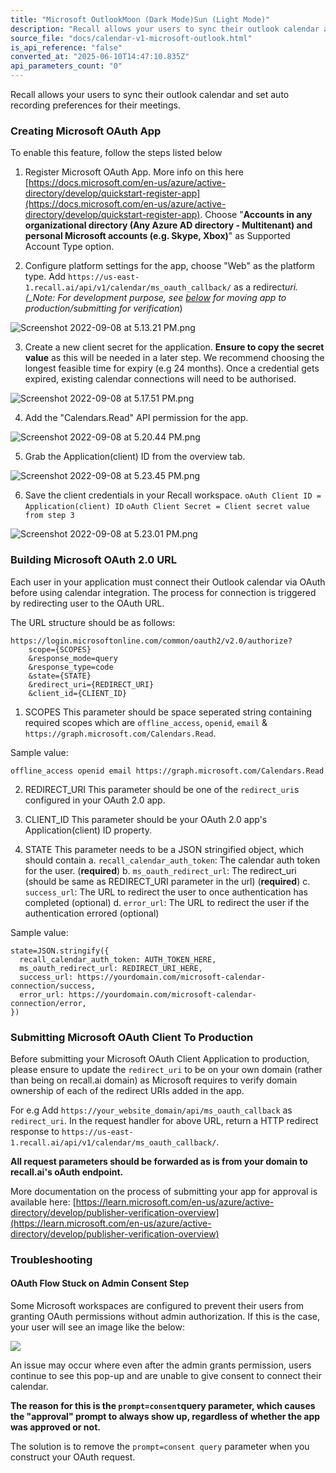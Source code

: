 ```yaml
---
title: "Microsoft OutlookMoon (Dark Mode)Sun (Light Mode)"
description: "Recall allows your users to sync their outlook calendar and set auto recording preferences for their meetings. Creating Microsoft OAuth App To enable this feature, follow the steps listed below Register Microsoft OAuth App. More info on this here https://docs.microsoft.com/en-us/azure/active-directo..."
source_file: "docs/calendar-v1-microsoft-outlook.html"
is_api_reference: "false"
converted_at: "2025-06-10T14:47:10.835Z"
api_parameters_count: "0"
---
```

Recall allows your users to sync their outlook calendar and set auto recording preferences for their meetings.

### Creating Microsoft OAuth App

[](#creating-microsoft-oauth-app)

To enable this feature, follow the steps listed below

1.  Register Microsoft OAuth App. More info on this here [https://docs.microsoft.com/en-us/azure/active-directory/develop/quickstart-register-app](https://docs.microsoft.com/en-us/azure/active-directory/develop/quickstart-register-app). Choose "**Accounts in any organizational directory (Any Azure AD directory - Multitenant) and personal Microsoft accounts (e.g. Skype, Xbox)**" as Supported Account Type option.

2.  Configure platform settings for the app, choose "Web" as the platform type. Add `https://us-east-1.recall.ai/api/v1/calendar/ms_oauth_callback/` as a redirect*uri. (\_Note: For development purpose, see [below](#submitting-ms-oauth-client-to-production) for moving app to production/submitting for verification*)


![](https://files.readme.io/cd7530e-Screenshot_2022-09-08_at_5.13.21_PM.png "Screenshot 2022-09-08 at 5.13.21 PM.png")

3.  Create a new client secret for the application. **Ensure to copy the secret value** as this will be needed in a later step. We recommend choosing the longest feasible time for expiry (e.g 24 months). Once a credential gets expired, existing calendar connections will need to be authorised.

![](https://files.readme.io/e6f109c-Screenshot_2022-09-08_at_5.17.51_PM.png "Screenshot 2022-09-08 at 5.17.51 PM.png")

4.  Add the "Calendars.Read" API permission for the app.

![](https://files.readme.io/60e80c2-Screenshot_2022-09-08_at_5.20.44_PM.png "Screenshot 2022-09-08 at 5.20.44 PM.png")

5.  Grab the Application(client) ID from the overview tab.

![](https://files.readme.io/7003b59-Screenshot_2022-09-08_at_5.23.45_PM.png "Screenshot 2022-09-08 at 5.23.45 PM.png")

6.  Save the client credentials in your Recall workspace.
    `oAuth Client ID = Application(client) ID`
    `oAuth Client Secret = Client secret value from step 3`

![](https://files.readme.io/9d5100d-Screenshot_2022-09-08_at_5.23.01_PM.png "Screenshot 2022-09-08 at 5.23.01 PM.png")

### Building Microsoft OAuth 2.0 URL

[](#building-microsoft-oauth-20-url)

Each user in your application must connect their Outlook calendar via OAuth before using calendar integration. The process for connection is triggered by redirecting user to the OAuth URL.

The URL structure should be as follows:

```
https://login.microsoftonline.com/common/oauth2/v2.0/authorize?
    scope={SCOPES}
    &response_mode=query
    &response_type=code
    &state={STATE}
    &redirect_uri={REDIRECT_URI}
    &client_id={CLIENT_ID}

```

1.  SCOPES
    This parameter should be space seperated string containing required scopes which are
    `offline_access`, `openid`, `email` & `https://graph.microsoft.com/Calendars.Read`.

Sample value:

```
offline_access openid email https://graph.microsoft.com/Calendars.Read

```

2.  REDIRECT\_URI
    This parameter should be one of the `redirect_uri`s configured in your OAuth 2.0 app.

3.  CLIENT\_ID
    This parameter should be your OAuth 2.0 app's Application(client) ID property.

4.  STATE
    This parameter needs to be a JSON stringified object, which should contain
    a. `recall_calendar_auth_token`: The calendar auth token for the user. (**required**)
    b. `ms_oauth_redirect_url`: The redirect\_uri (should be same as REDIRECT\_URI parameter in the url) (**required**)
    c. `success_url`: The URL to redirect the user to once authentication has completed (optional)
    d. `error_url`: The URL to redirect the user if the authentication errored (optional)


Sample value:

```
state=JSON.stringify({
  recall_calendar_auth_token: AUTH_TOKEN_HERE,
  ms_oauth_redirect_url: REDIRECT_URI_HERE,
  success_url: https://yourdomain.com/microsoft-calendar-connection/success,
  error_url: https://yourdomain.com/microsoft-calendar-connection/error,
})

```

### Submitting Microsoft OAuth Client To Production

[](#submitting-microsoft-oauth-client-to-production)

Before submitting your Microsoft OAuth Client Application to production, please ensure to update the `redirect_uri` to be on your own domain (rather than being on recall.ai domain) as Microsoft requires to verify domain ownership of each of the redirect URIs added in the app.

For e.g Add `https://your_website_domain/api/ms_oauth_callback` as `redirect_uri`. In the request handler for above URL, return a HTTP redirect response to `https://us-east-1.recall.ai/api/v1/calendar/ms_oauth_callback/`.

**All request parameters should be forwarded as is from your domain to recall.ai's oAuth endpoint.**

More documentation on the process of submitting your app for approval is available here: [https://learn.microsoft.com/en-us/azure/active-directory/develop/publisher-verification-overview](https://learn.microsoft.com/en-us/azure/active-directory/develop/publisher-verification-overview)

### Troubleshooting

[](#troubleshooting)

#### OAuth Flow Stuck on Admin Consent Step

[](#oauth-flow-stuck-on-admin-consent-step)

Some Microsoft workspaces are configured to prevent their users from granting OAuth permissions without admin authorization. If this is the case, your user will see an image like the below:

![](https://files.readme.io/4414c56-admin-consent-required.png)

An issue may occur where even after the admin grants permission, users continue to see this pop-up and are unable to give consent to connect their calendar.

**The reason for this is the `prompt=consent`query parameter, which causes the "approval" prompt to always show up, regardless of whether the app was approved or not.**

The solution is to remove the `prompt=consent query` parameter when you construct your OAuth request.
